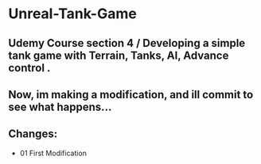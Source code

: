 # Unreal-Tank-Game
Udemy Course section 4 / Developing a simple tank game with Terrain, Tanks, AI, Advance control .
---
Now, im making a modification, and ill commit to see what happens...
---
## Changes:
* 01 First Modification
